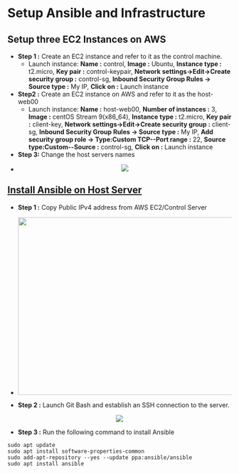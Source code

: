 # Setup Ansible and Infrastructure
## Setup three EC2 Instances on AWS
  - **Step 1 :** Create an EC2 instance and refer to it as the control machine.
    - Launch instance: **Name :** control, **Image :** Ubuntu, **Instance type :** t2.micro, **Key pair :** control-keypair, **Network settings->Edit->Create security group :** control-sg, **Inbound Security Group Rules -> Source type :** My IP, **Click on :** Launch instance
- **Step2 :** Create an EC2 instance on AWS and refer to it as the host-web00
    - Launch instance: **Name :** host-web00, **Number of instances :** 3, **Image :** centOS Stream 9(x86_64), **Instance type :** t2.micro, **Key pair :** client-key, **Network settings->Edit->Create security group :** client-sg, **Inbound Security Group Rules -> Source type :** My IP, **Add security group role -> Type:Custom TCP--Port range :** 22, **Source type:Custom--Source :** control-sg, **Click on :** Launch instance
- **Step 3:** Change the host servers names
- <p align="center">
  <img src="https://github.com/k-mughal/Ansible/assets/18217530/7cac2d77-8c92-4106-8c43-eb689214edbf">
</p>

## <a href="https://docs.ansible.com/ansible/latest/installation_guide/installation_distros.html#installing-ansible-on-ubuntu" target="_blank">Install Ansible on Host Server </a>

- **Step 1 :** Copy Public IPv4 address from AWS EC2/Control Server
- <p align="center">
  <img  width="1400" height="400" src="https://github.com/k-mughal/Ansible/assets/18217530/5d5f50d2-b844-47cd-bd65-90cf953889d3">
</p>


- **Step 2 :** Launch Git Bash and establish an SSH connection to the server.
<p align="center">
  <img src="https://github.com/k-mughal/Ansible/assets/18217530/beeba6e5-0e07-420d-be8e-29c97c1a625f">
</p>

- **Step 3 :** Run the following command to install Ansible

```
sudo apt update
sudo apt install software-properties-common
sudo add-apt-repository --yes --update ppa:ansible/ansible
sudo apt install ansible

```


